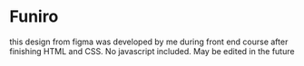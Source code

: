 # Funiro
this design from figma was developed by me during front end course after finishing HTML and CSS. No javascript included. May be edited in the future
